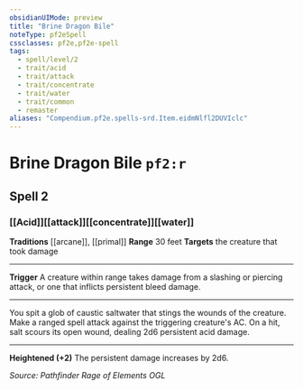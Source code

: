 ```yaml
---
obsidianUIMode: preview
title: "Brine Dragon Bile"
noteType: pf2eSpell
cssclasses: pf2e,pf2e-spell
tags:
  - spell/level/2
  - trait/acid
  - trait/attack
  - trait/concentrate
  - trait/water
  - trait/common
  - remaster
aliases: "Compendium.pf2e.spells-srd.Item.eidmNlfl2DUVIclc" 
---
```

# Brine Dragon Bile  `pf2:r`  
## Spell 2
### [[Acid]][[attack]][[concentrate]][[water]]
**Traditions** [[arcane]], [[primal]]
**Range** 30 feet
**Targets** the creature that took damage
* * * 
**Trigger** A creature within range takes damage from a slashing or piercing attack, or one that inflicts persistent bleed damage.

* * *

You spit a glob of caustic saltwater that stings the wounds of the creature. Make a ranged spell attack against the triggering creature's AC. On a hit, salt scours its open wound, dealing 2d6 persistent acid damage.

* * *

**Heightened (+2)** The persistent damage increases by 2d6.

*Source: Pathfinder Rage of Elements*
*OGL*